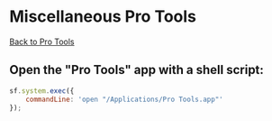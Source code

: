 # Miscellaneous Pro Tools
[Back to Pro Tools](./README.md)

## Open the "Pro Tools" app with a shell script:
```js
sf.system.exec({
	commandLine: 'open "/Applications/Pro Tools.app"'
});
```
